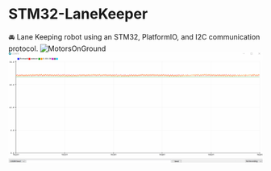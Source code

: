 # STM32-LaneKeeper
🚘 Lane Keeping robot using an STM32, PlatformIO, and I2C communication protocol.
![MotorsOnGround](./Images/MotorsOnGround.gif)
![MotorsInAir](./Images/MotorsInAir.gif)